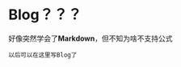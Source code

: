 <script type="text/javascript" src="http://cdn.mathjax.org/mathjax/latest/MathJax.js?config=default"> $$\int_{0}^{T}\sigma^2_tdt$$ </script>



Blog？？？
====
好像突然学会了**Markdown**，但不知为啥不支持公式 

```
以后可以在这里写Blog了
```
